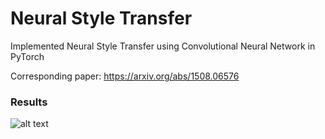 # Neural Style Transfer
Implemented Neural Style Transfer using Convolutional Neural Network in PyTorch

Corresponding paper: https://arxiv.org/abs/1508.06576

### Results

![alt text](https://github.com/ushashwat/neural_style_transfer_pytorch/blob/master/style_transfer.png)
